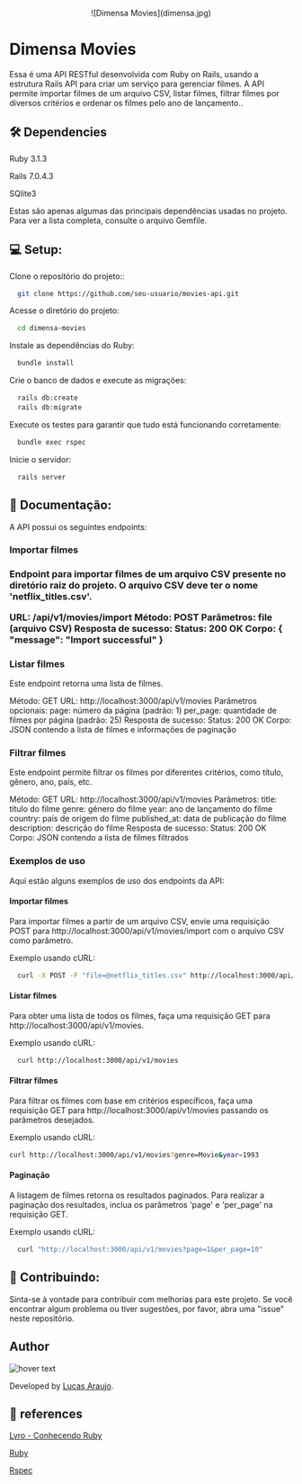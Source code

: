 <p align="center">
 ![Dimensa Movies](dimensa.jpg)
  
</p>
<h1>Dimensa Movies</h1>
<p>Essa é uma API RESTful desenvolvida com Ruby on Rails, usando a estrutura Rails API para criar um serviço para gerenciar    filmes. A API permite importar filmes de um arquivo CSV, listar filmes, filtrar filmes por diversos critérios e ordenar os filmes pelo ano de lançamento..</p>    

<h2> 🛠 Dependencies</h2>

<p>Ruby 3.1.3</p>
<p>Rails 7.0.4.3</p>
<p>SQlite3</p>


Estas são apenas algumas das principais dependências usadas no projeto. Para ver a lista completa, consulte o arquivo Gemfile.

<h2> 💻 Setup:</h2>

Clone o repositório do projeto::

```sh
  git clone https://github.com/seu-usuario/movies-api.git
  ```
Acesse o diretório do projeto:

```sh
  cd dimensa-movies
  ```
Instale as dependências do Ruby:

```sh
  bundle install
  ```
Crie o banco de dados e execute as migrações:
```sh
  rails db:create
  rails db:migrate
  ```

  Execute os testes para garantir que tudo está funcionando corretamente:
```sh
  bundle exec rspec
  ```
Inicie o servidor:

```sh
  rails server
  ```

<h2> 📝 Documentação:</h2>

A API possui os seguintes endpoints:

<h3>Importar filmes <h3>

Endpoint para importar filmes de um arquivo CSV presente no diretório raiz do projeto. O arquivo CSV deve ter o nome 'netflix_titles.csv'.

URL: /api/v1/movies/import
Método: POST
Parâmetros: file (arquivo CSV)
Resposta de sucesso:
Status: 200 OK
Corpo: { "message": "Import successful" }

<h3>Listar filmes</h3>

Este endpoint retorna uma lista de filmes.

Método: GET
URL: http://localhost:3000/api/v1/movies
Parâmetros opcionais:
page: número da página (padrão: 1)
per_page: quantidade de filmes por página (padrão: 25)
Resposta de sucesso:
Status: 200 OK
Corpo: JSON contendo a lista de filmes e informações de paginação

<h3> Filtrar filmes </h3>

Este endpoint permite filtrar os filmes por diferentes critérios, como título, gênero, ano, país, etc.

Método: GET
URL: http://localhost:3000/api/v1/movies
Parâmetros:
title: título do filme
genre: gênero do filme
year: ano de lançamento do filme
country: país de origem do filme
published_at: data de publicação do filme
description: descrição do filme
Resposta de sucesso:
Status: 200 OK
Corpo: JSON contendo a lista de filmes filtrados

<h3> Exemplos de uso </h3>

Aqui estão alguns exemplos de uso dos endpoints da API:

<h4>Importar filmes</h4>
Para importar filmes a partir de um arquivo CSV, envie uma requisição POST para http://localhost:3000/api/v1/movies/import com o arquivo CSV como parâmetro.

Exemplo usando cURL:

```sh
  curl -X POST -F "file=@netflix_titles.csv" http://localhost:3000/api/v1/movies/import
  ```

<h4>Listar filmes</h4>

Para obter uma lista de todos os filmes, faça uma requisição GET para http://localhost:3000/api/v1/movies.

Exemplo usando cURL:

```sh
  curl http://localhost:3000/api/v1/movies
  ```

<h4>Filtrar filmes</h4>

Para filtrar os filmes com base em critérios específicos, faça uma requisição GET para http://localhost:3000/api/v1/movies passando os parâmetros desejados.

Exemplo usando cURL:
  
  ```sh
  curl http://localhost:3000/api/v1/movies?genre=Movie&year=1993
  ```
<h4> Paginação </h4>

A listagem de filmes retorna os resultados paginados. Para realizar a paginação dos resultados, inclua os parâmetros 'page' e 'per_page' na requisição GET.

Exemplo usando cURL:

```sh
  curl "http://localhost:3000/api/v1/movies?page=1&per_page=10"
```

<h2> 📝 Contribuindo:</h2>
Sinta-se à vontade para contribuir com melhorias para este projeto. Se você encontrar algum problema ou tiver sugestões, por favor, abra uma "issue" neste repositório.

<h2> Author</h2>

<img src="https://avatars.githubusercontent.com/u/68801163?s=96&v=4" width="110" title="hover text">

<p>Developed by <a href="https://www.linkedin.com/in/lucasaraujomouta/">Lucas Araujo</a>.</strong></p>



<h2> 📝 references</h2>

<p><a href="https://leanpub.com/conhecendo-ruby"> Lvro - Conhecendo Ruby </a></p>
<p><a href="https://www.ruby-lang.org/pt/"> Ruby </a></p>
<p><a href="https://www.rubyguides.com/2018/11/rspec-introduction/"> Rspec </a></p>


